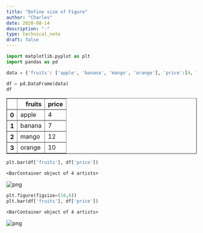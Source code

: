 ```yaml
---
title: "Define size of Figure"
author: "Charles"
date: 2020-08-14
description: "-"
type: technical_note
draft: false
---
```


```python
import matplotlib.pyplot as plt
import pandas as pd
```


```python
data = {'fruits': ['apple', 'banana', 'mango', 'orange'], 'price':[4, 7, 12, 10]}
```


```python
df = pd.DataFrame(data)
df
```




<div>
<style scoped>
    .dataframe tbody tr th:only-of-type {
        vertical-align: middle;
    }

    .dataframe tbody tr th {
        vertical-align: top;
    }

    .dataframe thead th {
        text-align: right;
    }
</style>
<table border="1" class="dataframe">
  <thead>
    <tr style="text-align: right;">
      <th></th>
      <th>fruits</th>
      <th>price</th>
    </tr>
  </thead>
  <tbody>
    <tr>
      <th>0</th>
      <td>apple</td>
      <td>4</td>
    </tr>
    <tr>
      <th>1</th>
      <td>banana</td>
      <td>7</td>
    </tr>
    <tr>
      <th>2</th>
      <td>mango</td>
      <td>12</td>
    </tr>
    <tr>
      <th>3</th>
      <td>orange</td>
      <td>10</td>
    </tr>
  </tbody>
</table>
</div>




```python
plt.bar(df['fruits'], df['price'])
```




    <BarContainer object of 4 artists>




![png](size-of-figure_4_1.png)



```python
plt.figure(figsize=(10,6))
plt.bar(df['fruits'], df['price'])
```




    <BarContainer object of 4 artists>




![png](size-of-figure_5_1.png)

